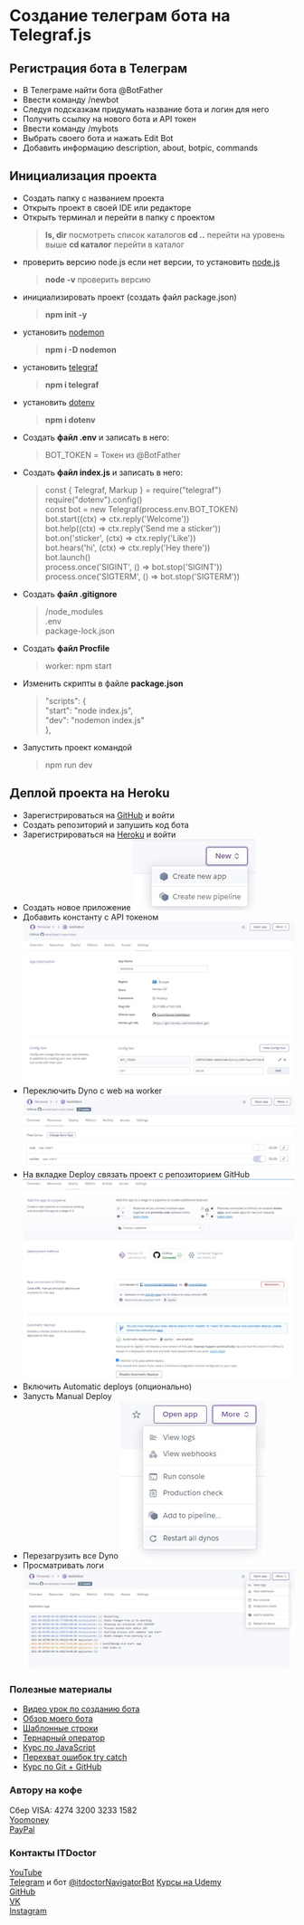 # Создание телеграм бота на Telegraf.js

## Регистрация бота в Телеграм

- В Телеграме найти бота @BotFather
- Ввести команду /newbot
- Следуя подсказкам придумать название бота и логин для него
- Получить ссылку на нового бота и API токен
- Ввести команду /mybots
- Выбрать своего бота и нажать Edit Bot
- Добавить информацию description, about, botpic, commands

## Инициализация проекта

- Создать папку с названием проекта
- Открыть проект в своей IDE или редакторе
- Открыть терминал и перейти в папку с проектом
  > **ls, dir** посмотреть список каталогов
  > **cd ..** перейти на уровень выше
  > **cd каталог** перейти в каталог
- проверить версию node.js если нет версии, то установить [node.js](https://nodejs.org/en/)
  > **node -v** проверить версию
- инициализировать проект (создать файл package.json)
  > **npm init -y**
- установить [nodemon](https://www.npmjs.com/package/nodemon)
  > **npm i -D nodemon**
- установить [telegraf](https://www.npmjs.com/package/telegraf)
  > **npm i telegraf**
- установить [dotenv](https://www.npmjs.com/package/dotenv)
  > **npm i dotenv**
- Создать **файл .env** и записать в него:
  > BOT_TOKEN = Токен из @BotFather
- Создать **файл index.js** и записать в него:
  > const { Telegraf, Markup } = require("telegraf")  
  > require("dotenv").config()  
  > const bot = new Telegraf(process.env.BOT_TOKEN)  
  > bot.start((ctx) => ctx.reply('Welcome'))  
  > bot.help((ctx) => ctx.reply('Send me a sticker'))  
  > bot.on('sticker', (ctx) => ctx.reply('Like'))  
  > bot.hears('hi', (ctx) => ctx.reply('Hey there'))  
  > bot.launch()  
  > process.once('SIGINT', () => bot.stop('SIGINT'))  
  > process.once('SIGTERM', () => bot.stop('SIGTERM'))
- Создать **файл .gitignore**
  > /node_modules  
  > .env  
  > package-lock.json
- Создать **файл Procfile**
  > worker: npm start
- Изменить скрипты в файле **package.json**
  > "scripts": {  
  >  "start": "node index.js",  
  >  "dev": "nodemon index.js"  
  > },
- Запустить проект командой
  > npm run dev

## Деплой проекта на Heroku

- Зарегистрироваться на [GitHub](https://github.com/) и войти
- Создать репозиторий и запушить код бота
- Зарегистрироваться на [Heroku](https://www.heroku.com/) и войти
- Создать новое приложение
  ![new/create new app](./img/deploy/create_new_app.jpg)
- Добавить константу с API токеном
  ![settings/config vars](./img/deploy/token_heroku.jpg)
- Переключить Dyno с web на worker
  ![resources](./img/deploy/resources.jpg)
- На вкладке Deploy связать проект с репозиторием GitHub
  ![deploy](./img/deploy/deploy.jpg)
- Включить Automatic deploys (опционально)
- Запусть Manual Deploy
- Перезагрузить все Dyno
  ![more/restart all dynos](./img/deploy/restart.jpg)
- Просматривать логи
  ![more/view logs](./img/deploy/logs.jpg)

### Полезные материалы

- [Видео урок по созданию бота](https://youtu.be/YxHWfDdjIek)
- [Обзор моего бота](https://youtu.be/IZj7up7CDdU)
- [Шаблонные строки](https://youtu.be/OPeujASczVM)
- [Тернарный оператор](https://youtu.be/C0rqUyNI5zA)
- [Курс по JavaScript](https://www.youtube.com/playlist?list=PLuY6eeDuleINoCQtGZsMoVVCSgEH7gKQ5)
- [Перехват ошибок try catch](https://youtu.be/jMoyWtoDtYA)
- [Курс по Git + GitHub](https://www.youtube.com/playlist?list=PLuY6eeDuleIOMB2R_Kky05ZfiAx2_pbAH)

### Автору на кофе

Сбер VISA: 4274 3200 3233 1582  
[Yoomoney](https://yasobe.ru/na/itdoctor)  
[PayPal](https://paypal.me/itdoctorstudio)

### Контакты ITDoctor

[YouTube](https://www.youtube.com/c/ITDoctor)  
[Telegram](https://t.me/itdoctorstudio) и бот [@itdoctorNavigatorBot](https://t.me/itdoctorNavigatorBot?start)
[Курсы на Udemy](https://www.udemy.com/user/useinov-ismail-asanovich/)  
[GitHub](https://github.com/morphIsmail)  
[VK](https://vk.com/itdoctorstudio)  
[Instagram](https://instagram.com/ismail_asanovich)
